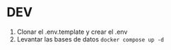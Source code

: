 
# DEV

1. Clonar el .env.template y crear el .env
2. Levantar las bases de datos ```docker compose up -d```